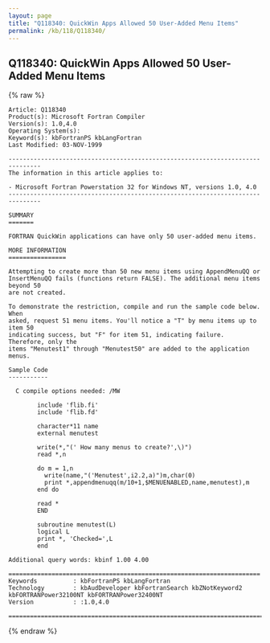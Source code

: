 ```yaml
---
layout: page
title: "Q118340: QuickWin Apps Allowed 50 User-Added Menu Items"
permalink: /kb/118/Q118340/
---
```


## Q118340: QuickWin Apps Allowed 50 User-Added Menu Items

{% raw %}

	Article: Q118340
	Product(s): Microsoft Fortran Compiler
	Version(s): 1.0,4.0
	Operating System(s): 
	Keyword(s): kbFortranPS kbLangFortran
	Last Modified: 03-NOV-1999
	
	-------------------------------------------------------------------------------
	The information in this article applies to:
	
	- Microsoft Fortran Powerstation 32 for Windows NT, versions 1.0, 4.0 
	-------------------------------------------------------------------------------
	
	SUMMARY
	=======
	
	FORTRAN QuickWin applications can have only 50 user-added menu items.
	
	MORE INFORMATION
	================
	
	Attempting to create more than 50 new menu items using AppendMenuQQ or
	InsertMenuQQ fails (functions return FALSE). The additional menu items beyond 50
	are not created.
	
	To demonstrate the restriction, compile and run the sample code below. When
	asked, request 51 menu items. You'll notice a "T" by menu items up to item 50
	indicating success, but "F" for item 51, indicating failure. Therefore, only the
	items "Menutest1" through "Menutest50" are added to the application menus.
	
	Sample Code
	-----------
	
	  C compile options needed: /MW
	
	        include 'flib.fi'
	        include 'flib.fd'
	
	        character*11 name
	        external menutest
	
	        write(*,"(' How many menus to create?',\)")
	        read *,n
	
	        do m = 1,n
	          write(name,"('Menutest',i2.2,a)")m,char(0)
	          print *,appendmenuqq(m/10+1,$MENUENABLED,name,menutest),m
	        end do
	
	        read *
	        END
	
	        subroutine menutest(L)
	        logical L
	        print *, 'Checked=',L
	        end
	
	Additional query words: kbinf 1.00 4.00
	
	======================================================================
	Keywords          : kbFortranPS kbLangFortran 
	Technology        : kbAudDeveloper kbFortranSearch kbZNotKeyword2 kbFORTRANPower32100NT kbFORTRANPower32400NT
	Version           : :1.0,4.0
	
	=============================================================================
	

{% endraw %}
